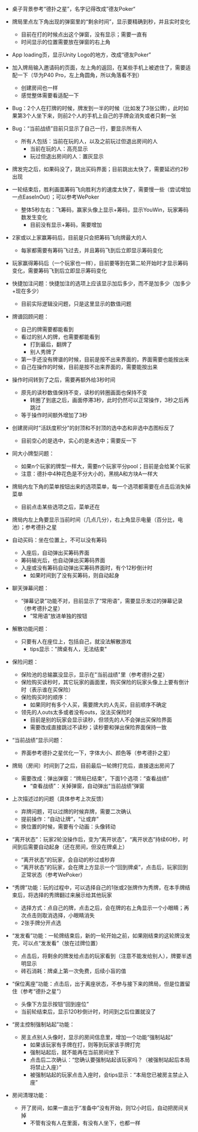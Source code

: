 - 桌子背景参考“德扑之星”，名字记得改成”德友Poker“
- 牌局里点左下角出现的弹窗里的“剩余时间”，显示要精确到秒，并且实时变化
  - 目前在打的时候点出这个弹窗，没有显示；需要一直有
  - 时间显示的位置需要放在弹窗的右上角
- App loading页，显示Unity Logo的地方，改成“德友Poker”
- 加入牌局输入邀请码的页面，左上角的返回，在某些手机上被遮住了，需要适配一下（华为P40 Pro，左上角圆角，所以角落看不到）
  - 创建房间也一样
  - 感觉整体需要看适配一下
- Bug：2个人在打牌的时候，牌发到一半的时候（比如发了3张公牌），此时如果第3个人坐下来，则前2个人的手机上自己的手牌会消失或者只剩一张
- Bug：“当前战绩”目前只显示了自己一行，要显示所有人
  - 所有人包括：当前在玩的人，以及之前玩过但退出房间的人
    - 当前在玩的人：高亮显示
    - 玩过但退出房间的人：置灰显示
- 牌发完之后，如果码没了，跳出买码界面；目前跳出太快了，需要延迟约2秒出现
- 一轮结束后，胜利画面筹码飞向胜利方的速度太快了，需要慢一些（尝试增加一点EaseInOut）；可以参考WePoker
  - 整体5秒左右：飞筹码，赢家头像上显示+筹码，显示YouWin，玩家筹码数发生变化
    - 目前没有显示+筹码，需要增加
- 2家或以上家赢筹码后，目前是只会把筹码飞向牌最大的人
  - 每家都需要有筹码飞过去，并且筹码飞到后立即显示筹码变化
- 玩家赢得筹码后（一个玩家也一样），目前要等到在第二轮开始时才显示筹码变化，需要筹码飞到后立即显示筹码变化
- 快捷加注问题：快捷加注的选项上应该显示加后多少，而不是加多少（加多少+现在多少）
  - 目前实际逻辑没问题，只是这里显示的数值问题
- 牌谱回顾问题：
  - 自己的牌需要都能看到
  - 看过的别人的牌，也需要都能看到
    - 打到最后，翻牌了
    - 别人秀牌了
  - 第一手还没有牌谱的时候，目前是按不出来界面的，界面需要也能按出来
  - 自己在操作的时候，目前是按不出来界面的，需要能按出来
- 操作时间转到了之后，需要再额外给3秒时间
  - 原先的读秒数值保持不变，读秒的转圈画面也保持不变
    - 转圈了到底之后，画面停滞3秒，此时仍然可以正常操作，3秒之后再跳过
  - 等于操作时间额外增加了3秒
- 创建房间时“活跃度积分”的封顶和不封顶的选中态和非选中态图标反了
  - 目前空心的是选中，实心的是未选中；需要反一下
- 同大小牌型问题：
  - 如果n个玩家的牌型一样大，需要n个玩家平分pool；目前是会给某个玩家
  - 注意：德扑中4种花色是不分大小的，黑桃A和方块A一样大
- 牌局内左下角的菜单按钮出来的选项菜单，每一个选项都需要在点击后消失掉菜单
  - 目前点击某些选项之后，菜单还在
- 牌局内左上角要显示当前时间（几点几分），右上角显示电量（百分比，电池）；参考德扑之星
- 自动买码：坐在位置上，不可以没有筹码
  - 入座后，自动弹出买筹码界面
  - 筹码输光后，也自动弹出买筹码界面
  - 入座或没有筹码自动弹出买筹码界面时，有个12秒倒计时
    - 如果时间到了没有买筹码，则自动起身
- 聊天弹幕问题：
  - “弹幕记录”功能不对，目前显示了“常用语”，需要显示发过的弹幕记录（参考德扑之星）
    - ”常用语”放进单独的按钮
- 解散功能问题：
  - 只要有人在座位上，包括自己，就没法解散游戏
    - tips显示："牌桌有人，无法结束"
- 保险问题：
  - 保险池的总输赢没显示，显示在"当前战绩"里（参考德扑之星）
  - 保险购买读秒时，其它玩家的画面里，购买保险的玩家头像上上要有倒计时（表示谁在买保险）
  - 保险购买时的顺序：
    - 如果同时有多个人买，需要牌大的人先买，目前顺序不确定
  - 领先的人outs太多或者没有outs，没法买保险时
    - 目前是别的玩家会显示读秒，但领先的人不会弹出买保险界面
    - 需要改成直接跳过不读秒；读秒要和弹出保险界面保持一致
- “当前战绩”显示问题：
  - 界面参考德扑之星优化一下，字体大小、颜色等（参考德扑之星）
- 牌局（房间）时间到了之后，目前最后一轮牌打完后，直接退出房间了
  - 需要改成：弹出弹窗：“牌局已结束”，下面1个选项：“查看战绩”
    - “查看战绩”：关掉弹窗，自动弹出“当前战绩”弹窗

- 上次描述过的问题（具体参考上次反馈）
  - 弃牌问题，可以过牌的时候弃牌，需要二次确认
  - 提前操作：“自动让牌”，“让或弃”
  - 换位置的时候，需要有个动画：头像转动

- “离开状态”：玩家2轮没操作后，变为“离开状态”，“离开状态”持续60秒，时间到后需要自动起身（还在房间，但没在牌桌上）
  - “离开状态”的玩家，会自动的秒过或秒弃
  - “离开状态”的玩家，会在牌上方显示一个“回到牌桌”，点击后，玩家回到正常状态（参考WePoker）
- “秀牌”功能：玩的过程中，可以选择自己的1张或2张牌作为秀牌，在本手牌结束后，将选择的秀牌翻过来展示给其他玩家
  - 选择方式：点自己的牌，点击之后，会在牌的右上角显示一个小眼睛；再次点击则取消选择，小眼睛消失
  - 2张手牌分开点选
- “发发看”功能：一轮牌结束后，新的一轮开始之前，如果刚结束的这轮牌没发完，可以点“发发看”（放在过牌位置）
  - 点击后，将剩余的牌发给点击的玩家看到（注意不能发给别人），牌要半透明显示
  - 砖石消耗：牌桌上第一次免费，后续小盲的值
- “保位离座”功能：点击后，出于离座状态，不参与接下来的牌局，但是位置留住（参考“德扑之星”）
  - 头像下方显示按钮“回到座位”
  - 当前轮结束后，显示120秒倒计时，时间到之后位置就没了
- “房主控制强制站起”功能：
  - 房主点别人头像时，显示的房间信息里，增加一个功能“强制站起”
    - 如果该玩家有手牌在打，则等到玩家该手牌打完
    - 强制站起后，就不能再在当前房间坐下
    - 点击后二次确认：“您确认要强制站起该玩家吗？（被强制站起后本局将禁止入座）”
    - 被强制站起的玩家点击入座时，会tips显示：“本局您已被房主禁止入座”
- 房间清理功能：
  - 开了房间，如果一直出于“准备中”没有开始，则12小时后，自动把房间关掉
    - 不管有没有人在里面，有没有人坐下，也都一样
